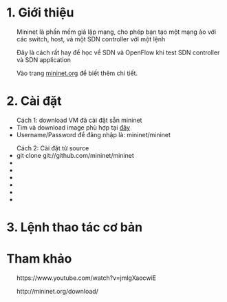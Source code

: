 ﻿<h1>1. Giới thiệu</h1>
	<ul> Mininet là phần mềm giả lập mạng, cho phép bạn tạo một mạng ảo với các switch, host, và một SDN controller với một lệnh </ul>
	<ul> Đây là cách rất hay để học về SDN và OpenFlow khi test SDN controller và SDN application </ul>
	<ul> Vào trang <a href=mininet.ort>mininet.org<a> để biết thêm chi tiết. </ul>

<h1>2. Cài đặt</h1>
	<ul>Cách 1: download VM đã cài đặt sẵn mininet 
		<li>Tìm và download image phù hợp tại <a href="https://github.com/mininet/mininet/wiki/Mininet-VM-Images">đây</a></li>
		<li>Username/Password để đăng nhập là: mininet/mininet</li>
	</ul>
	<ul>Cách 2: Cài đặt từ source 
		<li>git clone git://github.com/mininet/mininet </li>
		<li> </li>
		<li> </li>
		<li> </li>
		<li> </li>
		<li> </li>
		<li> </li>
	</ul>
	<ul> </ul>
	<ul> </ul>
	<ul> </ul>
	<ul> </ul>
	




<h1>3. Lệnh thao tác cơ bản</h1>










<h1>Tham khảo</h1>
	<ul> https://www.youtube.com/watch?v=jmlgXaocwiE </ul>
	<ul> http://mininet.org/download/ </ul>
	<ul> </ul>
	<ul> </ul>
	<ul> </ul>